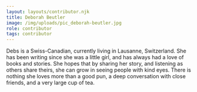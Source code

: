 ```yaml
---
layout: layouts/contributor.njk
title: Deborah Beutler
image: /img/uploads/pic_deborah-beutler.jpg
role: contributor
tags: contributor
---
```

Debs is a Swiss-Canadian, currently living in Lausanne, Switzerland. She has been writing since she was a little girl, and has always had a love of books and stories. She hopes that by sharing her story, and listening as others share theirs, she can grow in seeing people with kind eyes. There is nothing she loves more than a good pun, a deep conversation with close friends, and a very large cup of tea.